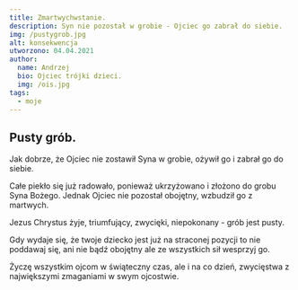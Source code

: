 ```yaml
---
title: Zmartwychwstanie.
description: Syn nie pozostał w grobie - Ojciec go zabrał do siebie.
img: /pustygrob.jpg
alt: konsekwencja
utworzono: 04.04.2021
author:
  name: Andrzej
  bio: Ojciec trójki dzieci.
  img: /ois.jpg
tags:
  - moje
---
```


<h2> Pusty grób. </h2>

Jak dobrze, że Ojciec nie zostawił Syna w grobie, ożywił go i zabrał go do siebie.

Całe piekło się już radowało, ponieważ ukrzyżowano i złożono do grobu Syna Bożego. Jednak Ojciec nie pozostał obojętny, wzbudził go z martwych.

Jezus Chrystus żyje, triumfujący, zwycięki, niepokonany - grób jest pusty.

Gdy wydaje się, że twoje dziecko jest już na straconej pozycji to nie poddawaj się, ani nie bądź obojętny ale ze wszystkich sił wesprzyj go.

Życzę wszystkim ojcom w świąteczny czas, ale i na co dzień, zwycięstwa z największymi zmaganiami w swym ojcostwie.
